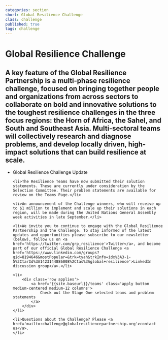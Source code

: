 ```yaml
---
categories: section
short: Global Resilience Challenge
class: challenge
published: true
tags: challenge
---
```


# Global Resilience Challenge

## A key feature of the Global Resilience Partnership is a multi-phase resilience challenge, focused on bringing together people and organizations from across sectors to collaborate on bold and innovative solutions to the toughest resilience challenges in the three focus regions: the Horn of Africa, the Sahel, and South and Southeast Asia. Multi-sectoral teams will collectively research and diagnose problems, and develop locally driven, high-impact solutions that can build resilience at scale.

<ul>
	<li>Global Resilience Challenge Update</li>
	
	<li>The Resilience Teams have now submitted their solution statements. These are currently under consideration by the Selection Committee. Their problem statements are available for review on the Teams Page.</li>
	
	<li>An announcement of the Challenge winners, who will receive up to $1 million to implement and scale up their solutions in each region, will be made during the United Nations General Assembly week activities in late September.</li>
	
	<li>We invite you to continue to engage with the Global Resilience Partnership and the Challenge. To stay informed of the latest updates and opportunities please subscribe to our newsletter (below), follow us on <a href='https://twitter.com/grp_resilience'>Twitter</a>, and become part of our official Global Resilience Challenge <a href='https://www.linkedin.com/groups?gid=8194646&mostPopular=&trk=tyah&trkInfo=idx%3A3-1-5%2CtarId%3A1423144886008%2Ctas%3Aglobal+resilience'>LinkedIn discussion group</a>.</li>

	<li>
		<div class='row applies'>
			<a href='{{site.baseurl}}/teams' class='apply button medium-centered medium-12 columns'>
				Check out the Stage One selected teams and problem statements
			</a>
		</div>
	</li>

	<li>Questions about the Challenge? Please <a href='mailto:challenge@globalresiliencepartnership.org'>contact us</a>.
	</li>
</ul>
